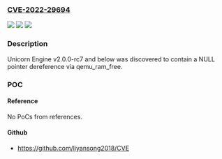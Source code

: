 ### [CVE-2022-29694](https://cve.mitre.org/cgi-bin/cvename.cgi?name=CVE-2022-29694)
![](https://img.shields.io/static/v1?label=Product&message=n%2Fa&color=blue)
![](https://img.shields.io/static/v1?label=Version&message=n%2Fa&color=blue)
![](https://img.shields.io/static/v1?label=Vulnerability&message=n%2Fa&color=brighgreen)

### Description

Unicorn Engine v2.0.0-rc7 and below was discovered to contain a NULL pointer dereference via qemu_ram_free.

### POC

#### Reference
No PoCs from references.

#### Github
- https://github.com/liyansong2018/CVE

